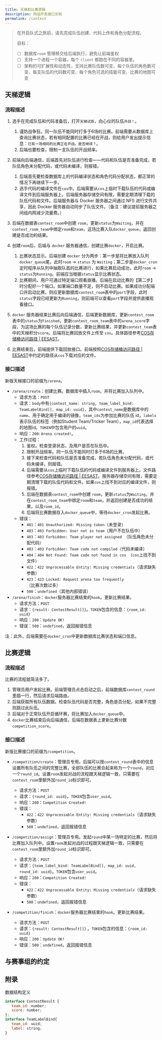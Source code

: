 ```yaml
---
title: 天梯和比赛逻辑
description: 网站开发接口文档
permalink: /contest
---
```


> 在开启队式之旅前，请先完成队伍创建、代码上传和角色分配流程。
>
> 目标：
>
> - [ ] 数据库`room` 管理移交给后端执行，避免让前端鉴权
> - [ ] 支持一个进程一个容器，每个 `client` 都跑在不同的容器里。
> - [ ] 架构的可扩展性和动态性，支持比赛队伍数可变、每个队伍的角色数可变、每支队伍的代码数可变、每个角色可选的技能可变、比赛的地图可变

## 天梯逻辑

### 流程描述

1. 选手在完成队伍和代码准备后，打开`天梯试炼`，向心仪的队伍`开战！`。

   1. 谨防战争狂。同一队伍不能同时打多于6场的比赛。前端需要从数据库上查询比赛状态，若有相同配置的比赛已经在开战，则给用户发出提示信息：`已有一场相同的比赛正在开战。是否继续？`。
   2. 后端也要检查，限制一支队伍的开战频率。

2. 前端向后端通信，后端首先对队伍进行检查——代码和队伍是否准备完成，若队伍角色未分配代码，或代码未编译，则报错。

   1. 后端首先要检查数据库上的代码编译状态和角色代码分配状态，都正常的情况下再继续下一步。
   2. 选手代码的编译文件在`cos`中。后端需要从`cos`上临时下载队伍的代码或编译文件到后端服务器上。后端服务器存储空间有限，需要定期清理下载的队伍代码和文件。后端服务器与 Docker 服务器之间通过 NFS 进行文件共享，因此 Docker 服务器自动同步了队伍文件。（备注：建议提前服务器之间组内网减少流量费。）

3. 后端在数据表`contest_room`中创建 `room`，更新`status`为`Waiting`，并在`contest_room_team`中绑定`room`和`team`，这场比赛入队`docker_queue`，返回创建是否成功的结果。
4. 创建`room`后，后端与 `docker` 服务器通信，创建比赛`docker`，开启比赛。
   1. 比赛状态显示。后端创建 `docker` 分为两步：第一步是将比赛放入队列`docker_queue`尾，此时`room` -> `status` 为 `Waiting`；第二步是`docker_cron` 定时程序从队列中抽取队首的比赛进行，如果比赛启动成功，此时`room` -> `status`为`Running`。前端应当根据`status`显示比赛状态。
   2. 比赛期间，用户可通过特定端口观看直播。后端在启动比赛的【第二步】时分配好一个端口。如果端口数量不足，则不启动比赛。如果成功分配端口并启动比赛，则应更新数据库`contest_room`表中的`port`字段，此时`status`字段已经更新为`Running`，则前端可以查看`port`字段并提供直播观看接口。
5. `docker` 服务器结束比赛后向后端通信，后端更新数据库，更新`contest_room`表中的`status`为`Finished`，更新`contest_room_team`表中的`arena_score`字段，为这场比赛的每个队伍记录分数，更新比赛结果，并更新`contest_team`表中的天梯积分`score`。后端将比赛回放文件上传至 `cos`。具体路径参考[COS存储桶访问路径 | EESAST](https://eesast.github.io/web/cos)。
6. 比赛结束后，前端提供下载回放接口。前端按照[COS存储桶访问路径 | EESAST](https://eesast.github.io/web/cos)中约定的路径从`cos`下载对应的文件。

### 接口描述

新版天梯接口的前缀为`/arena`。

- `/arena/create`：创建比赛。数据库中插入`room`，并将比赛加入队列中。
  - 请求方法：`POST`
  - 请求：`body`中有`{contest_name: string, team_label_bind: TeamLabelBind[], map_id: uuid}`，其中`contest_name`是数据库中的`name`、用于确定用于编译的镜像，`team_ids`为参加比赛的队伍 id，`labels`表示队伍的标签（例如Student Team/Tricker Team），`map_id`代表选择的地图id。`TOKEN`中包含用户的`uuid`。
  - 响应：`200`: `Arena created!`。
  - 工作过程：
    1.  鉴权。检查登录状态，及用户是否在队伍中。
    2.  限制开战频率。同一队伍不能同时打多于6场的比赛。
    3.  接下来检查代码和队伍是否准备完成，若队伍角色未分配代码，或代码未编译，则报错。
    4.  后端需要从`cos`上临时下载队伍的代码或编译文件到服务器上。文件路径参考[COS存储桶访问路径 | EESAST](https://eesast.github.io/web/cos)。服务器存储空间有限，需要定期清理下载的队伍代码和文件。如果`cos`上找不到对应的编译文件，则报错。
    5.  后端在数据表`contest_room`中创建 `room`，更新`status`为`Waiting`，并在`contest_room_team`中绑定`room`和`team`，并返回创建是否成功的结果，以及`room_id`。
    6.  后端将比赛数据存入`docker_queue`中，等待`docker_cron`发起比赛。
  - 错误：
    - `401`：`401 Unauthorized: Missing token`（未登录）
    - `403`：`403 Forbidden: User not in team`（用户不在队伍中）
    - `403`：`403 Forbidden: Team player not assigned `（队伍角色未分配代码）
    - `403`：`403 Forbidden: Team code not compiled`（代码未编译）
    - `404`：`404 Not Found: Team code not found in cos `（`cos`上找不到文件）
    - `422`：`422 Unprocessable Entity: Missing credentials`（请求缺失参数）
    - `423`：`423 Locked: Request arena too frequently`（比赛次数过多）
    - `500`：`undefined`（其他内部错误）
- `/arena/finish`：`docker`服务器比赛结束的`hook`。更新比赛结果。
  - 请求方法：`POST`
  - 请求：`{result: ContestResult[]}`。`TOKEN`包含的信息：`{room_id: uuid}`
  - 响应：`200`：`Update OK!`
  - 错误：`500`：`undefined`，返回报错信息

注：此外，后端需要在`docker_cron`中更新数据库比赛状态和端口信息。

## 比赛逻辑

### 流程描述

比赛的流程就简洁多了。

1. 管理员用户发起比赛。前端管理员点击启动之后，前端数据库`contest_round`里插一行，然后请求后端路由。
2. 后端获取所有队伍数据。检查队伍代码是否完整，角色是否分配，如果不完整则跳过此队伍。
3. 后端对于正常队伍开启循环赛，将比赛加入`docker_queue`中。
4. `docker`比赛结束后向后端通信，后端在数据表上更新比赛分数`competition_score`。

### 接口描述

新版比赛接口的前缀为`/competition`。

- `/competition/create`：管理员专用。后端可以按`contest_round`表中的信息设置所有队伍之间的完整比赛，全部队伍的比赛合起来称为一个`round`，对应一个`round_id`。设置`room`发起对战的流程跟天梯逻辑一致，只需要在`contest_room`里额外加`round_id`标识即可。
  - 请求方法：`POST`
  - 请求：`{round_id: uuid}`。`TOKEN`包含`user_uuid`。
  - 响应：`200`：`Competition Created!`
  - 错误：
    - `422`：`422 Unprocessable Entity: Missing credentials`（请求缺失参数）
    - `500`：`undefined`，返回报错信息

- `/competition/assign`：管理员专用。发起`round`中某一场特定的比赛，然后将比赛加入队列中。设置`room`发起对战的过程跟天梯逻辑一致，只需要在`contest_room`里额外加`round_id`标识即可。
  - 请求方法：`POST`
  - 请求：`{team_label_bind: TeamLabelBind[], map_id: uuid, round_id: uuid}`。`TOKEN`包含`user_uuid`。
  - 响应：`200`：`Competition Created!`
  - 错误：
    - `422`：`422 Unprocessable Entity: Missing credentials`（请求缺失参数）
    - `500`：`undefined`，返回报错信息

- `/competition/finish`：`docker`服务器比赛结束的`hook`。更新比赛结果。
  - 请求方法：`POST`
  - 请求：`{result: ContestResult[]}` 。`TOKEN`包含的信息：`{room_id: uuid}`
  - 响应：`200`：`Update OK!`
  - 错误：`500`：`undefined`，返回报错信息

## 与赛事组的约定

## 附录

数据结构定义

~~~javascript
interface ContestResult {
   team_id: number;
   score: number;
};
interface TeamLabelBind{
   team_id: uuid;
   label: string;
}
~~~
